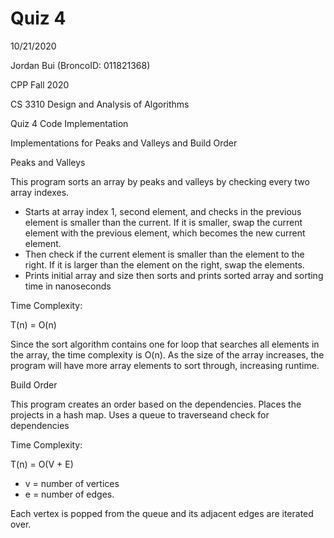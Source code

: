 # Quiz 4
10/21/2020

Jordan Bui (BroncoID: 011821368)

CPP Fall 2020

CS 3310 Design and Analysis of Algorithms

Quiz 4 Code Implementation

Implementations for Peaks and Valleys and Build Order


Peaks and Valleys

 This program sorts an array by peaks and valleys by checking every two array
 indexes. 
 - Starts at array index 1, second element, and checks in the previous
 element is smaller than the current. If it is smaller, swap the current
 element with the previous element, which becomes the new current element.
 - Then check if the current element is smaller than the element to the
 right. If it is larger than the element on the right, swap the elements.
 - Prints initial array and size then sorts and prints sorted array and sorting time
 in nanoseconds
 
  Time Complexity:
  
   T(n) = O(n)
   
   Since the sort algorithm contains one for loop that searches all elements in the 
   array, the time complexity is O(n).
   As the size of the array increases, the program will have more array elements to sort 
   through, increasing runtime.

Build Order

This program creates an order based on the dependencies.
Places the projects in a hash map. Uses a queue to traverseand check for dependencies

Time Complexity:

T(n) = O(V + E)
- v = number of vertices
- e = number of edges.

Each vertex is popped from the queue and its adjacent edges are iterated over.
